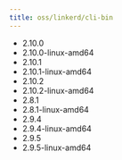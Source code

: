 ```yaml
---
title: oss/linkerd/cli-bin
---
```

- 2.10.0
- 2.10.0-linux-amd64
- 2.10.1
- 2.10.1-linux-amd64
- 2.10.2
- 2.10.2-linux-amd64
- 2.8.1
- 2.8.1-linux-amd64
- 2.9.4
- 2.9.4-linux-amd64
- 2.9.5
- 2.9.5-linux-amd64
